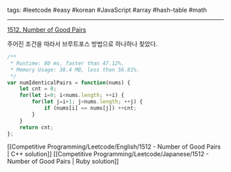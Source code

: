 tags: #leetcode #easy #korean #JavaScript #array #hash-table #math

<hr />

[1512. Number of Good Pairs](https://leetcode.com/problems/number-of-good-pairs/)

주어진 조건을 따라서 브루트포스 방법으로 하나하나 찾았다.

```js
/**
 * Runtime: 80 ms, faster than 47.12%.
 * Memory Usage: 38.4 MB, less than 56.81%.
 */
var numIdenticalPairs = function(nums) {
    let cnt = 0;
    for(let i=0; i<nums.length; ++i) {
        for(let j=i+1; j<nums.length; ++j) {
            if (nums[i] == nums[j]) ++cnt;
        }
    }
    return cnt;
};
```

[[Competitive Programming/Leetcode/English/1512 - Number of Good Pairs | C++ solution]]
[[Competitive Programming/Leetcode/Japanese/1512 - Number of Good Pairs | Ruby solution]]
